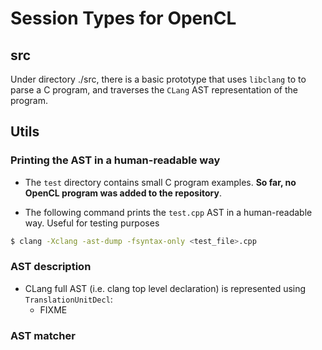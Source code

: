 # Session Types for OpenCL

## src

Under directory ./src, there is a basic prototype that uses `libclang` to
to parse a C program, and traverses the `CLang` AST representation of the
program.

## Utils

### Printing the AST in a human-readable way

* The `test` directory contains small C program examples.  **So far, no OpenCL
  program was added to the repository**.

* The following command prints the `test.cpp` AST in a human-readable way.
  Useful for testing purposes

```bash
$ clang -Xclang -ast-dump -fsyntax-only <test_file>.cpp
```

### AST description

* CLang full AST (i.e. clang top level declaration) is represented using
  `TranslationUnitDecl`:
  - FIXME

### AST matcher
